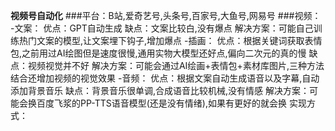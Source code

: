 **视频号自动化**
###平台：B站,爱奇艺号,头条号,百家号,大鱼号,网易号
###视频：
    -文案：
        优点：GPT自动生成
        缺点：文案比较白,没有爆点
        解决方案：可能自己训练热门文案的模型,让文案埋下钩子,增加爆点
    -插画：
        优点：根据关键词获取表情包,之前用过AI绘图但是速度很慢,通用实物大模型还好点,偏向二次元的真的慢
        缺点：视频视觉并不好
        解决方案：可能会通过AI绘画+表情包+素材库图片,三种方法结合还增加视频的视觉效果
    -音频：
        优点：根据文案自动生成语音以及字幕,自动添加背景音乐
        缺点：背景音乐很单调,合成语音比较机械,没有情感
        解决方案：可能会换百度飞浆的PP-TTS语音模型(还是没有情绪),如果有更好的就会换
实现方式：
  

